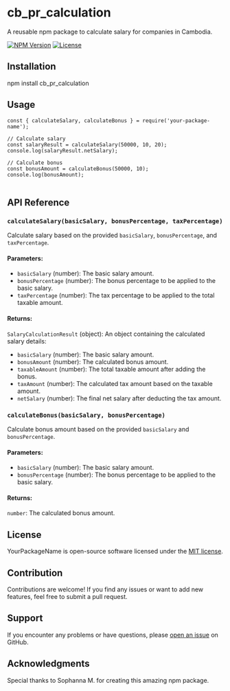 # cb_pr_calculation

A reusable npm package to calculate salary for companies in Cambodia.

[![NPM Version](https://img.shields.io/npm/v/cb_pr_calculation.svg)](https://www.npmjs.com/package/cb_pr_calculation)
[![License](https://img.shields.io/npm/l/cb_pr_calculation.svg)](https://github.com/your-username/cb_pr_calculation/blob/main/LICENSE)

## Installation

npm install cb_pr_calculation

<h2>Usage</h2>

<pre>
<code>const { calculateSalary, calculateBonus } = require('your-package-name');

// Calculate salary
const salaryResult = calculateSalary(50000, 10, 20);
console.log(salaryResult.netSalary);

// Calculate bonus
const bonusAmount = calculateBonus(50000, 10);
console.log(bonusAmount);
</code>
</pre>

<h2>API Reference</h2>

<h3><code>calculateSalary(basicSalary, bonusPercentage, taxPercentage)</code></h3>

<p>
  Calculate salary based on the provided <code>basicSalary</code>, <code>bonusPercentage</code>, and <code>taxPercentage</code>.
</p>

<h4>Parameters:</h4>

<ul>
  <li><code>basicSalary</code> (number): The basic salary amount.</li>
  <li><code>bonusPercentage</code> (number): The bonus percentage to be applied to the basic salary.</li>
  <li><code>taxPercentage</code> (number): The tax percentage to be applied to the total taxable amount.</li>
</ul>

<h4>Returns:</h4>

<p>
  <code>SalaryCalculationResult</code> (object): An object containing the calculated salary details:
</p>

<ul>
  <li><code>basicSalary</code> (number): The basic salary amount.</li>
  <li><code>bonusAmount</code> (number): The calculated bonus amount.</li>
  <li><code>taxableAmount</code> (number): The total taxable amount after adding the bonus.</li>
  <li><code>taxAmount</code> (number): The calculated tax amount based on the taxable amount.</li>
  <li><code>netSalary</code> (number): The final net salary after deducting the tax amount.</li>
</ul>

<h3><code>calculateBonus(basicSalary, bonusPercentage)</code></h3>

<p>
  Calculate bonus amount based on the provided <code>basicSalary</code> and <code>bonusPercentage</code>.
</p>

<h4>Parameters:</h4>

<ul>
  <li><code>basicSalary</code> (number): The basic salary amount.</li>
  <li><code>bonusPercentage</code> (number): The bonus percentage to be applied to the basic salary.</li>
</ul>

<h4>Returns:</h4>

<p>
  <code>number</code>: The calculated bonus amount.
</p>

<h2>License</h2>

<p>YourPackageName is open-source software licensed under the <a href="https://github.com/your-username/your-package-name/blob/main/LICENSE">MIT license</a>.</p>

<h2>Contribution</h2>

<p>Contributions are welcome! If you find any issues or want to add new features, feel free to submit a pull request.</p>

<h2>Support</h2>

<p>If you encounter any problems or have questions, please <a href="https://github.com/your-username/your-package-name/issues">open an issue</a> on GitHub.</p>

<h2>Acknowledgments</h2>

<p>Special thanks to Sophanna M. for creating this amazing npm package.</p>
